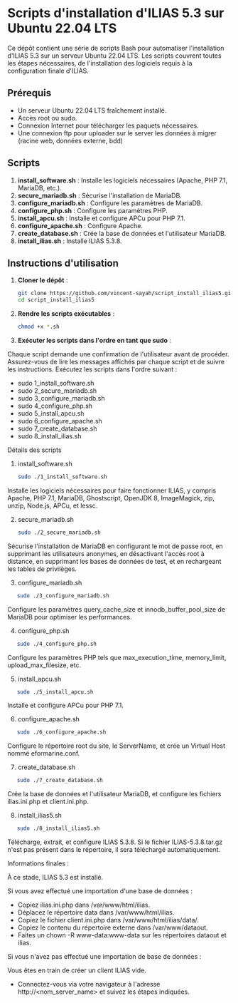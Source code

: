 # Scripts d'installation d'ILIAS 5.3 sur Ubuntu 22.04 LTS

Ce dépôt contient une série de scripts Bash pour automatiser l'installation d'ILIAS 5.3 sur un serveur Ubuntu 22.04 LTS. Les scripts couvrent toutes les étapes nécessaires, de l'installation des logiciels requis à la configuration finale d'ILIAS.

## Prérequis

- Un serveur Ubuntu 22.04 LTS fraîchement installé.
- Accès root ou sudo.
- Connexion Internet pour télécharger les paquets nécessaires.
- Une connexion ftp pour uploader sur le server les données à migrer (racine web, données externe, bdd)

## Scripts

1. **install_software.sh** : Installe les logiciels nécessaires (Apache, PHP 7.1, MariaDB, etc.).
2. **secure_mariadb.sh** : Sécurise l'installation de MariaDB.
3. **configure_mariadb.sh** : Configure les paramètres de MariaDB.
4. **configure_php.sh** : Configure les paramètres PHP.
5. **install_apcu.sh** : Installe et configure APCu pour PHP 7.1.
6. **configure_apache.sh** : Configure Apache.
7. **create_database.sh** : Crée la base de données et l'utilisateur MariaDB.
8. **install_ilias.sh** : Installe ILIAS 5.3.8.

## Instructions d'utilisation

1. **Cloner le dépôt** :
   ```bash
   git clone https://github.com/vincent-sayah/script_install_ilias5.git
   cd script_install_ilias5
   ```
  

2. **Rendre les scripts exécutables** :
   ```bash
   chmod +x *.sh
   ```

3. **Exécuter les scripts dans l'ordre en tant que sudo** :

Chaque script demande une confirmation de l'utilisateur avant de procéder. Assurez-vous de lire les messages affichés par chaque script et de suivre les instructions.
Exécutez les scripts dans l'ordre suivant :

- sudo  1_install_software.sh
- sudo  2_secure_mariadb.sh
- sudo  3_configure_mariadb.sh
- sudo  4_configure_php.sh
- sudo  5_install_apcu.sh
- sudo  6_configure_apache.sh
- sudo  7_create_database.sh
- sudo  8_install_ilias.sh

Détails des scripts
1. install_software.sh
   ```bash
   sudo ./1_install_software.sh
   ```
Installe les logiciels nécessaires pour faire fonctionner ILIAS, y compris Apache, PHP 7.1, MariaDB, Ghostscript, OpenJDK 8, ImageMagick, zip, unzip, Node.js, APCu, et lessc.

2. secure_mariadb.sh
   ```bash
   sudo ./2_secure_mariadb.sh
   ```
Sécurise l'installation de MariaDB en configurant le mot de passe root, en supprimant les utilisateurs anonymes, en désactivant l'accès root à distance, en supprimant les bases de données de test, et en rechargeant les tables de privilèges.

3. configure_mariadb.sh
```bash
   sudo ./3_configure_mariadb.sh
   ```
Configure les paramètres query_cache_size et innodb_buffer_pool_size de MariaDB pour optimiser les performances.

4. configure_php.sh
```bash
   sudo ./4_configure_php.sh
   ```
Configure les paramètres PHP tels que max_execution_time, memory_limit, upload_max_filesize, etc.

5. install_apcu.sh
```bash
   sudo ./5_install_apcu.sh
   ```
Installe et configure APCu pour PHP 7.1.

6. configure_apache.sh
```bash
   sudo ./6_configure_apache.sh
   ```
Configure le répertoire root du site, le ServerName, et crée un Virtual Host nommé eformarine.conf.

7. create_database.sh
```bash
   sudo ./7_create_database.sh
   ```
Crée la base de données et l'utilisateur MariaDB, et configure les fichiers ilias.ini.php et client.ini.php.

8. install_ilias5.sh
```bash
   sudo ./8_install_ilias5.sh
   ```
Télécharge, extrait, et configure ILIAS 5.3.8. Si le fichier ILIAS-5.3.8.tar.gz n'est pas présent dans le répertoire, il sera téléchargé automatiquement.

Informations finales :

À ce stade, ILIAS 5.3 est installé.

Si vous avez effectué une importation d'une base de données :

- Copiez ilias.ini.php dans /var/www/html/ilias.
- Déplacez le répertoire data dans /var/www/html/ilias.
- Copiez le fichier client.ini.php dans /var/www/html/ilias/data/<nom du client>.
- Copiez le contenu du répertoire externe dans /var/www/dataout.
- Faites un chown -R www-data:www-data sur les répertoires dataout et ilias.

Si vous n'avez pas effectué une importation de base de données :

Vous êtes en train de créer un client ILIAS vide.
- Connectez-vous via votre navigateur à l'adresse http://<nom_server_name> et suivez les étapes indiquées.
